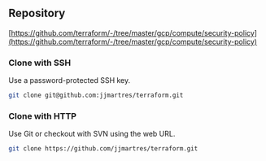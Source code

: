 ## Repository

[https://github.com/terraform/-/tree/master/gcp/compute/security-policy](https://github.com/terraform/-/tree/master/gcp/compute/security-policy)

### Clone with SSH
Use a password-protected SSH key.
```bash
git clone git@github.com:jjmartres/terraform.git
```

###  Clone with HTTP
Use Git or checkout with SVN using the web URL.
```bash
git clone https://github.com/jjmartres/terraform.git
```